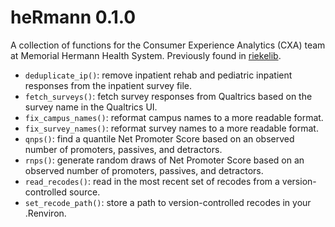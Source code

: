 # heRmann 0.1.0

A collection of functions for the Consumer Experience Analytics (CXA) team at Memorial Hermann Health System. Previously found in [riekelib](https://markjrieke.github.io/riekelib/). 

* `deduplicate_ip()`: remove inpatient rehab and pediatric inpatient responses from the inpatient survey file.
* `fetch_surveys()`: fetch survey responses from Qualtrics based on the survey name in the Qualtrics UI.
* `fix_campus_names()`: reformat campus names to a more readable format.
* `fix_survey_names()`: reformat survey names to a more readable format.
* `qnps()`: find a quantile Net Promoter Score based on an observed number of promoters, passives, and detractors.
* `rnps()`: generate random draws of Net Promoter Score based on an observed number of promoters, passives, and detractors.
* `read_recodes()`: read in the most recent set of recodes from a version-controlled source.
* `set_recode_path()`: store a path to version-controlled recodes in your .Renviron.
